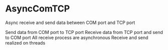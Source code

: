 # AsyncComTCP
Async receive and send data between COM port and TCP port

Send data from COM port to TCP port
Receive data from TCP port and send to COM port
All receive process are asynchronous
Receive and send realized on threads
